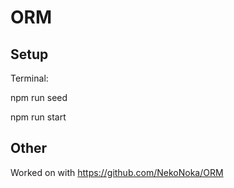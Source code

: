 
# ORM

## Setup

Terminal:

npm run seed

npm run start

## Other

Worked on with https://github.com/NekoNoka/ORM